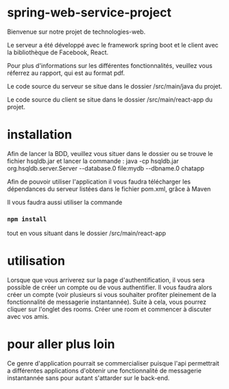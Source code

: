 # spring-web-service-project


Bienvenue sur notre projet de technologies-web.

Le serveur a été développé avec le framework spring boot et le client avec la bibliothèque de Facebook, React.


Pour plus d'informations sur les différentes fonctionnalités, veuillez vous réferrez au rapport, qui est au format pdf.

Le code source du serveur se situe dans le dossier /src/main/java du projet.

Le code source du client se situe dans le dossier /src/main/react-app du projet.

# installation
Afin de lancer la BDD, veuillez vous situer dans le dossier ou se trouve le fichier hsqldb.jar et lancer la commande :
java -cp hsqldb.jar org.hsqldb.server.Server --database.0 file:mydb --dbname.0 chatapp


Afin de pouvoir utiliser l'application il vous faudra télécharger les dépendances du serveur listées dans le fichier pom.xml, grâce à Maven

Il vous faudra aussi utiliser la commande 
### `npm install`
tout en vous situant dans le dossier /src/main/react-app

# utilisation
Lorsque que vous arriverez sur la page d'authentification, il vous sera possible de créer un compte ou de vous authentifier. Il vous faudra alors créer un compte (voir plusieurs si vous souhaiter profiter pleinement de la fonctionnalité de messagerie instantannée). Suite à cela, vous pourrez cliquer sur l'onglet des rooms. Créer une room et commencer à discuter avec vos amis.

# pour aller plus loin
Ce genre d'application pourrait se commercialiser puisque l'api permettrait a différentes applications d'obtenir une fonctionnalité de messagerie instantannée sans pour autant s'attarder sur le back-end.
